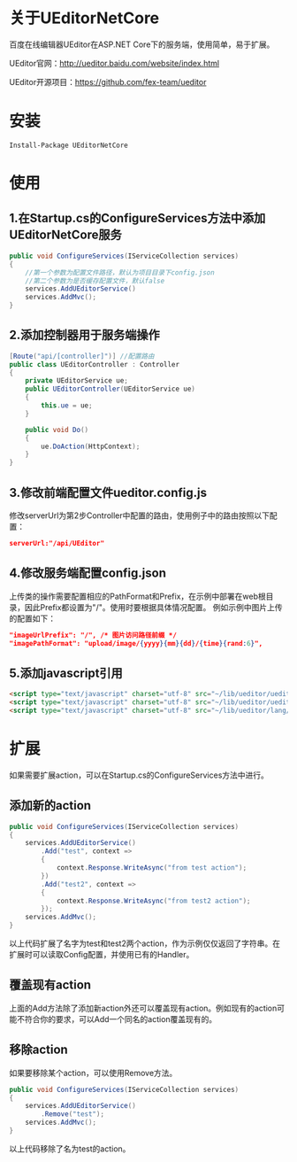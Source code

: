 # 关于UEditorNetCore
百度在线编辑器UEditor在ASP.NET Core下的服务端，使用简单，易于扩展。

UEditor官网：http://ueditor.baidu.com/website/index.html  

UEditor开源项目：https://github.com/fex-team/ueditor  

# 安装
```
Install-Package UEditorNetCore
```

# 使用
## 1.在Startup.cs的ConfigureServices方法中添加UEditorNetCore服务
``` C#
public void ConfigureServices(IServiceCollection services)
{
    //第一个参数为配置文件路径，默认为项目目录下config.json
    //第二个参数为是否缓存配置文件，默认false
    services.AddUEditorService()
    services.AddMvc();
}
```

## 2.添加控制器用于服务端操作
``` C#
[Route("api/[controller]")] //配置路由
public class UEditorController : Controller
{
    private UEditorService ue;
    public UEditorController(UEditorService ue)
    {
        this.ue = ue;
    }

    public void Do()
    {
        ue.DoAction(HttpContext);
    }
}
```

## 3.修改前端配置文件ueditor.config.js
修改serverUrl为第2步Controller中配置的路由，使用例子中的路由按照以下配置：
``` json
serverUrl:"/api/UEditor"
```

## 4.修改服务端配置config.json
上传类的操作需要配置相应的PathFormat和Prefix，在示例中部署在web根目录，因此Prefix都设置为"/"。使用时要根据具体情况配置。
例如示例中图片上传的配置如下：
``` json
"imageUrlPrefix": "/", /* 图片访问路径前缀 */
"imagePathFormat": "upload/image/{yyyy}{mm}{dd}/{time}{rand:6}", 
```

## 5.添加javascript引用
``` html
<script type="text/javascript" charset="utf-8" src="~/lib/ueditor/ueditor.config.js"></script>
<script type="text/javascript" charset="utf-8" src="~/lib/ueditor/ueditor.all.min.js"> </script>
<script type="text/javascript" charset="utf-8" src="~/lib/ueditor/lang/zh-cn/zh-cn.js"></script>
```

# 扩展
如果需要扩展action，可以在Startup.cs的ConfigureServices方法中进行。
## 添加新的action
``` C#
public void ConfigureServices(IServiceCollection services)
{
    services.AddUEditorService()
        .Add("test", context =>
        {
            context.Response.WriteAsync("from test action");
        })
        .Add("test2", context =>
        {
            context.Response.WriteAsync("from test2 action");
        });
    services.AddMvc();
}
```
以上代码扩展了名字为test和test2两个action，作为示例仅仅返回了字符串。在扩展时可以读取Config配置，并使用已有的Handler。

## 覆盖现有action
上面的Add方法除了添加新action外还可以覆盖现有action。例如现有的action可能不符合你的要求，可以Add一个同名的action覆盖现有的。

## 移除action
如果要移除某个action，可以使用Remove方法。
``` C#
public void ConfigureServices(IServiceCollection services)
{
    services.AddUEditorService()
        .Remove("test");
    services.AddMvc();
}
```
以上代码移除了名为test的action。
